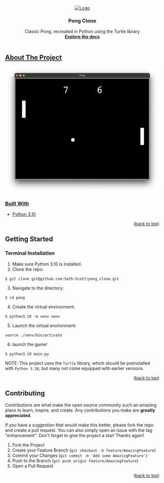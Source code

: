 <div id="top"></div>

<!-- PROJECT SHIELDS -->
<!--
*** I'm using markdown "reference style" links for readability.
*** Reference links are enclosed in brackets [ ] instead of parentheses ( ).
*** See the bottom of this document for the declaration of the reference variables
*** for contributors-url, forks-url, etc. This is an optional, concise syntax you may use.
*** https://www.markdownguide.org/basic-syntax/#reference-style-links
-->


<!-- PROJECT LOGO -->
<br />
<div align="center">
  <a href="simple command-line blackjack game">
    <img src="https://i5.walmartimages.com/asr/8f48d53f-8b13-479b-9045-5cfff384de93_1.f89052e3d2bc9ce6aed60f7757d7f4bd.jpeg" alt="Logo" width="300" height="300">
  </a>

<h3 align="center">Pong Clone</h3>

  <p align="center">
    Classic Pong, recreated in Python using the Turtle library
    <br />
    <a href="https://github.com/Seth-Scott/pong_clone"><strong>Explore the docs</strong></a>
    <br />
    <br />
    <a href="https://github.com/Seth-Scott/pong_clone/issues"><Report Bug</a>
  </p>
</div>







<!-- ABOUT THE PROJECT -->
## About The Project

![Alt text](./assets/screenshot.png)





### Built With

* [Python 3.10](https://www.python.org/downloads/release/python-3100/)


<p align="right">(<a href="#top">back to top</a>)</p>



<!-- GETTING STARTED -->
## Getting Started

### Terminal Installation

1. Make sure Python 3.10 is installed.
2. Clone the repo:
```
$ git clone git@github.com:Seth-Scott/pong_clone.git
```
3. Navigate to the directory:
```
$ cd pong
```
4. Create the virtual environment:
```
$ python3.10 -m venv venv
```
5. Launch the virtual environment:
```
source ./venv/bin/activate
```
6. launch the game!
```
$ python3.10 main.py
```

NOTE: This project uses the `Turtle` library, which should be preinstalled with `Python 3.10`, but many not come equipped with earlier versions. 


<p align="right">(<a href="#top">back to top</a>)</p>









<!-- CONTRIBUTING -->
## Contributing

Contributions are what make the open source community such an amazing place to learn, inspire, and create. Any contributions you make are **greatly appreciated**.

If you have a suggestion that would make this better, please fork the repo and create a pull request. You can also simply open an issue with the tag "enhancement".
Don't forget to give the project a star! Thanks again!

1. Fork the Project
2. Create your Feature Branch (`git checkout -b feature/AmazingFeature`)
3. Commit your Changes (`git commit -m 'Add some AmazingFeature'`)
4. Push to the Branch (`git push origin feature/AmazingFeature`)
5. Open a Pull Request

<p align="right">(<a href="#top">back to top</a>)</p>

<!-- MARKDOWN LINKS & IMAGES -->
<!-- https://www.markdownguide.org/basic-syntax/#reference-style-links -->
[contributors-shield]: https://img.shields.io/github/contributors/github_username/repo_name.svg?style=for-the-badge
[contributors-url]: https://github.com/github_username/repo_name/graphs/contributors
[forks-shield]: https://img.shields.io/github/forks/github_username/repo_name.svg?style=for-the-badge
[forks-url]: https://github.com/github_username/repo_name/network/members
[stars-shield]: https://img.shields.io/github/stars/github_username/repo_name.svg?style=for-the-badge
[stars-url]: https://github.com/github_username/repo_name/stargazers
[issues-shield]: https://img.shields.io/github/issues/github_username/repo_name.svg?style=for-the-badge
[issues-url]: https://github.com/github_username/repo_name/issues
[license-shield]: https://img.shields.io/github/license/github_username/repo_name.svg?style=for-the-badge
[license-url]: https://github.com/github_username/repo_name/blob/master/LICENSE.txt
[linkedin-shield]: https://img.shields.io/badge/-LinkedIn-black.svg?style=for-the-badge&logo=linkedin&colorB=555
[linkedin-url]: https://linkedin.com/in/linkedin_username
